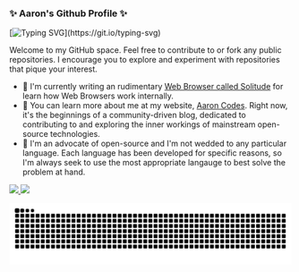### ✨ Aaron's Github Profile ✨

[![Typing SVG](https://readme-typing-svg.herokuapp.com?font=Fira+Code&pause=1000&width=650&lines=This+is+Aaron+Codes!;Exploring+the+internals+of+mainstream+technologies!;Contributing+to+open-source!)](https://git.io/typing-svg)

Welcome to my GitHub space. Feel free to contribute to or fork any public repositories.
I encourage you to explore and experiment with repositories that pique your interest.

- 🔭 I'm currently writing an rudimentary [Web Browser called Solitude](https://github.com/AaronCCLloyd/solitude) for learn how Web Browsers work internally.
- 🌱 You can learn more about me at my website, [Aaron Codes](https://aaron-codes.io/). Right now, it's the beginnings of a community-driven blog, dedicated to contributing to and exploring the inner workings of mainstream open-source technologies.
- 👯 I'm an advocate of open-source and I'm not wedded to any particular language. Each language has been developed for specific reasons, so I'm always seek to use the most appropriate langauge to best solve the problem at hand.

<!--stats-->
<a href="https://github.com/AaronCCLloyd/github-stats">
    <img src="https://github.com/AaronCCLloyd/github-stats/blob/master/generated/overview.svg#gh-dark-mode-only" />
    <img src="https://github.com/AaronCCLloyd/github-stats/blob/master/generated/languages.svg#gh-dark-mode-only" />
</a>

<!--   green snake -->
![Aaron's github activity graph](https://raw.githubusercontent.com/AaronCCLloyd/AaronCCLloyd/output/github-contribution-grid-snake.svg)
